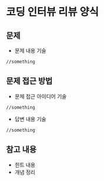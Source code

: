 # 코딩 인터뷰 리뷰 양식

## 문제

- 문제 내용 기술

```
//something
```



## 문제 접근 방법

- 문제 접근 아이디어 기술


```
//something
```

- 답변 내용 기술

```
//something
```



## 참고 내용

- 힌트 내용
- 개념 정리
